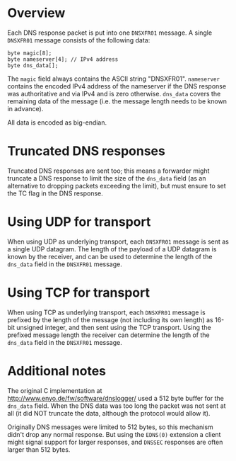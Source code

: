 # Overview

Each DNS response packet is put into one `DNSXFR01` message.  A single
`DNSXFR01` message consists of the following data:

	byte magic[8];
	byte nameserver[4]; // IPv4 address
	byte dns_data[];

The `magic` field always contains the ASCII string "DNSXFR01".
`nameserver` contains the encoded IPv4 address of the nameserver if the
DNS response was authoritative and via IPv4 and is zero otherwise.
`dns_data` covers the remaining data of the message (i.e. the message
length needs to be known in advance).

All data is encoded as big-endian.

# Truncated DNS responses

Truncated DNS responses are sent too; this means a forwarder might
truncate a DNS response to limit the size of the `dns_data` field (as an
alternative to dropping packets exceeding the limit), but must ensure to
set the TC flag in the DNS response.

# Using UDP for transport

When using UDP as underlying transport, each `DNSXFR01` message is sent
as a single UDP datagram.  The length of the payload of a UDP datagram
is known by the receiver, and can be used to determine the length of the
`dns_data` field in the `DNSXFR01` message.

# Using TCP for transport

When using TCP as underlying transport, each `DNSXFR01` message is
prefixed by the length of the message (not including its own length) as
16-bit unsigned integer, and then sent using the TCP transport.  Using
the prefixed message length the receiver can determine the length of the
`dns_data` field in the `DNSXFR01` message.

# Additional notes

The original C implementation at
http://www.enyo.de/fw/software/dnslogger/ used a 512 byte buffer for the
`dns_data` field.  When the DNS data was too long the packet was not
sent at all (it did NOT truncate the data, although the protocol would
allow it).

Originally DNS messages were limited to 512 bytes, so this mechanism
didn't drop any normal response.  But using the `EDNS(0)` extension a
client might signal support for larger responses, and `DNSSEC` responses
are often larger than 512 bytes.
